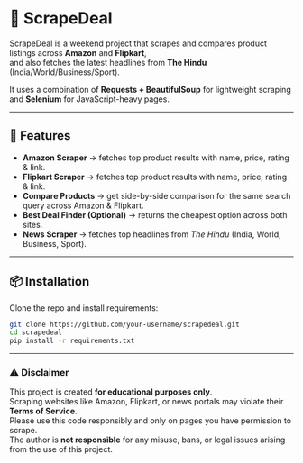 # 🛒 ScrapeDeal

ScrapeDeal is a weekend project that scrapes and compares product listings across **Amazon** and **Flipkart**,  
and also fetches the latest headlines from **The Hindu** (India/World/Business/Sport).  

It uses a combination of **Requests + BeautifulSoup** for lightweight scraping and **Selenium** for JavaScript-heavy pages.

---

## 🚀 Features
- **Amazon Scraper** → fetches top product results with name, price, rating & link.  
- **Flipkart Scraper** → fetches top product results with name, price, rating & link.  
- **Compare Products** → get side-by-side comparison for the same search query across Amazon & Flipkart.  
- **Best Deal Finder (Optional)** → returns the cheapest option across both sites.  
- **News Scraper** → fetches top headlines from *The Hindu* (India, World, Business, Sport).  

---

## 📦 Installation
Clone the repo and install requirements:

```bash
git clone https://github.com/your-username/scrapedeal.git
cd scrapedeal
pip install -r requirements.txt 
```

---
### ⚠️ Disclaimer

This project is created **for educational purposes only**.  
Scraping websites like Amazon, Flipkart, or news portals may violate their **Terms of Service**.  
Please use this code responsibly and only on pages you have permission to scrape.  
The author is **not responsible** for any misuse, bans, or legal issues arising from the use of this project.  
